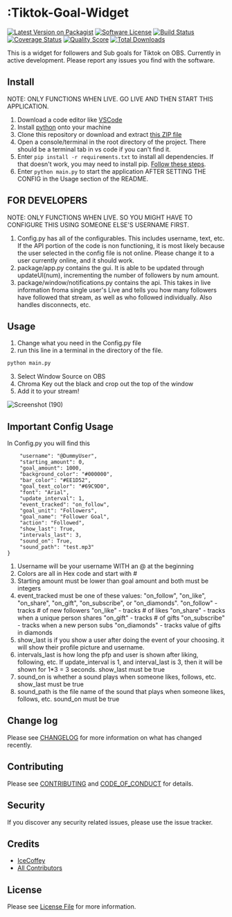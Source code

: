# :Tiktok-Goal-Widget

[![Latest Version on Packagist][ico-version]][link-packagist]
[![Software License][ico-license]](LICENSE.md)
[![Build Status][ico-travis]][link-travis]
[![Coverage Status][ico-scrutinizer]][link-scrutinizer]
[![Quality Score][ico-code-quality]][link-code-quality]
[![Total Downloads][ico-downloads]][link-downloads]

This is a widget for followers and Sub goals for Tiktok on OBS. Currently in active development. Please report any issues you find with the software.


## Install
NOTE: ONLY FUNCTIONS WHEN LIVE. GO LIVE AND THEN START THIS APPLICATION.
1. Download a code editor like [VSCode](https://code.visualstudio.com/Download)
2. Install [python](https://www.python.org/downloads/) onto your machine
3. Clone this repository or download and extract [this ZIP file](https://github.com/Ice-Coffey/Tiktok-Goal-Widget/archive/refs/heads/main.zip)
4. Open a console/terminal in the root directory of the project. There should be a terminal tab in vs code if you can't find it.
5. Enter `pip install -r requirements.txt` to install all dependencies. If that doesn't work, you may need to install pip. [Follow these steps](https://www.geeksforgeeks.org/download-and-install-pip-latest-version/#windows).
6. Enter `python main.py` to start the application AFTER SETTING THE CONFIG in the Usage section of the README.

## FOR DEVELOPERS
NOTE: ONLY FUNCTIONS WHEN LIVE. SO YOU MIGHT HAVE TO CONFIGURE THIS USING SOMEONE ELSE'S USERNAME FIRST.
1. Config.py has all of the configurables. This includes username, text, etc. If the API portion of the code is non functioning, it is most likely because the user selected in the config file is not online. Please change it to a user currently online, and it should work.
2. package/app.py contains the gui. It is able to be updated through updateUI(num), incrementing the number of followers by num amount.
3. package/window/notifications.py contains the api. This takes in live information froma single user's Live and tells you how many followers have followed that stream, as well as who followed individually. Also handles disconnects, etc.

## Usage

1. Change what you need in the Config.py file
2. run this line in a terminal in the directory of the file.
``` python
python main.py
```
3. Select Window Source on OBS
4. Chroma Key out the black and crop out the top of the window
5. Add it to your stream!


![Screenshot (190)](https://user-images.githubusercontent.com/38543752/184234605-9d1f7fa1-1587-49a9-b099-a03166eba961.png)

## Important Config Usage
In Config.py you will find this
```configuration = {
    "username": "@DummyUser",
    "starting_amount": 0,
    "goal_amount": 1000,
    "background_color": "#000000",
    "bar_color": "#EE1D52",
    "goal_text_color": "#69C9D0",
    "font": "Arial",
    "update_interval": 1,
    "event_tracked": "on_follow",
    "goal_unit": "Followers",
    "goal_name": "Follower Goal",
    "action": "Followed",
    "show_last": True,
    "intervals_last": 3,
    "sound_on": True,
    "sound_path": "test.mp3"
}
```
1. Username will be your username WITH an @ at the beginning
2. Colors are all in Hex code and start with #
3. Starting amount must be lower than goal amount and both must be integers
4. event_tracked must be one of these values: "on_follow", "on_like", "on_share", "on_gift", "on_subscribe", or "on_diamonds".
      "on_follow" - tracks # of new followers
      "on_like" - tracks # of likes
      "on_share" - tracks when a unique person shares
      "on_gift" - tracks # of gifts
      "on_subscribe" - tracks when a new person subs
      "on_diamonds" -  tracks value of gifts in diamonds
5. show_last is if you show a user after doing the event of your choosing. it will show their profile picture and username.
6. intervals_last is how long the pfp and user is shown after liking, following, etc. If update_interval is 1, and interval_last is 3, then it will be shown for 1*3 = 3 seconds. show_last must be true
7. sound_on is whether a sound plays when someone likes, follows, etc. show_last must be true
8. sound_path is the file name of the sound that plays when someone likes, follows, etc. sound_on must be true
## Change log

Please see [CHANGELOG](CHANGELOG.md) for more information on what has changed recently.

## Contributing

Please see [CONTRIBUTING](CONTRIBUTING.md) and [CODE_OF_CONDUCT](CODE_OF_CONDUCT.md) for details.

## Security

If you discover any security related issues, please use the issue tracker.

## Credits

- [IceCoffey][link-author]
- [All Contributors][link-contributors]

## License

Please see [License File](LICENSE.md) for more information.

[ico-version]: https://img.shields.io/packagist/v/:vendor/:package_name.svg?style=flat-square
[ico-license]: https://img.shields.io/badge/license-MIT-brightgreen.svg?style=flat-square
[ico-travis]: https://img.shields.io/travis/:vendor/:package_name/master.svg?style=flat-square
[ico-scrutinizer]: https://img.shields.io/scrutinizer/coverage/g/:vendor/:package_name.svg?style=flat-square
[ico-code-quality]: https://img.shields.io/scrutinizer/g/:vendor/:package_name.svg?style=flat-square
[ico-downloads]: https://img.shields.io/packagist/dt/:vendor/:package_name.svg?style=flat-square

[link-packagist]: https://packagist.org/packages/:vendor/:package_name
[link-travis]: https://travis-ci.org/:vendor/:package_name
[link-scrutinizer]: https://scrutinizer-ci.com/g/:vendor/:package_name/code-structure
[link-code-quality]: https://scrutinizer-ci.com/g/:vendor/:package_name
[link-downloads]: https://packagist.org/packages/:vendor/:package_name
[link-author]: https://github.com/Ice-Coffey
[link-contributors]: ../../contributors
